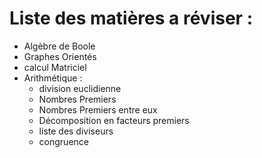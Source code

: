 # Liste des matières a réviser :

- Algèbre de Boole
- Graphes Orientés
- calcul Matriciel
- Arithmétique :
  - division euclidienne
  - Nombres Premiers
  - Nombres Premiers entre eux
  - Décomposition en facteurs premiers
  - liste des diviseurs
  - congruence
